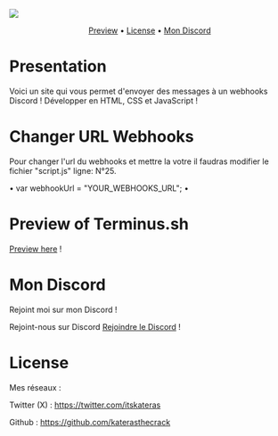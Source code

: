 <a href=""><img src="http://www.image-heberg.fr/files/17105028083841161448.png"></a>

<p align="center">
  <a href="http://terminusv1.000.pe">Preview</a>
  •
  <a href="#license">License</a>
  •
  <a href="#Mon Discord">Mon Discord</a>
</p>

# Presentation

Voici un site qui vous permet d'envoyer des messages à un webhooks Discord !
Développer en HTML, CSS et JavaScript !

# Changer URL Webhooks

Pour changer l'url du webhooks et mettre la votre il faudras modifier
le fichier "script.js" ligne: N°25. 

• var webhookUrl = "YOUR_WEBHOOKS_URL"; •

# Preview of Terminus.sh

[Preview here](terminusv1.000.pe) !

# Mon Discord

Rejoint moi sur mon Discord !

Rejoint-nous sur Discord [Rejoindre le Discord](https://discord.gg/NhsW3Bmt2t) !

# License

Mes réseaux :

Twitter (X) : https://twitter.com/itskateras

Github : https://github.com/katerasthecrack
